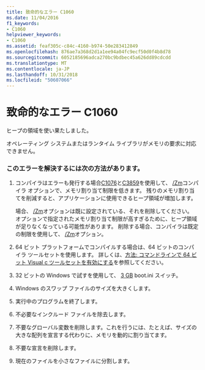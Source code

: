 ```yaml
---
title: 致命的なエラー C1060
ms.date: 11/04/2016
f1_keywords:
- C1060
helpviewer_keywords:
- C1060
ms.assetid: feaf305c-c84c-4160-b974-50e283412849
ms.openlocfilehash: 876ae7a368d2d1a1ee94a04fc9ecf50d0f4b8d78
ms.sourcegitcommit: 6052185696adca270bc9bdbec45a626dd89cdcdd
ms.translationtype: MT
ms.contentlocale: ja-JP
ms.lasthandoff: 10/31/2018
ms.locfileid: "50607066"
---
```

# <a name="fatal-error-c1060"></a>致命的なエラー C1060

ヒープの領域を使い果たしました。

オペレーティング システムまたはランタイム ライブラリがメモリの要求に対応できません。

### <a name="to-fix-this-error-try-the-following-possible-solutions"></a>このエラーを解決するには次の方法があります。

1. コンパイラはエラーも発行する場合[C1076](../../error-messages/compiler-errors-1/fatal-error-c1076.md)と[C3859](../../error-messages/compiler-errors-2/compiler-error-c3859.md)を使用して、 [/Zm](../../build/reference/zm-specify-precompiled-header-memory-allocation-limit.md)コンパイラ オプションで、メモリ割り当て制限を低きます。 残りのメモリ割り当てを削減すると、アプリケーションに使用できるヒープ領域が増加します。

   場合、 [/Zm](../../build/reference/zm-specify-precompiled-header-memory-allocation-limit.md)オプションは既に設定されている、それを削除してください。 オプションで指定されたメモリ割り当て制限が高すぎるために、ヒープ領域が足りなくなっている可能性があります。 削除する場合、コンパイラは既定の制限を使用して、 [/Zm](../../build/reference/zm-specify-precompiled-header-memory-allocation-limit.md)オプション。

1. 64 ビット プラットフォームでコンパイルする場合は、64 ビットのコンパイラ ツールセットを使用します。 詳しくは、[方法: コマンドラインで 64 ビット Visual c ツールセットを有効にする](../../build/how-to-enable-a-64-bit-visual-cpp-toolset-on-the-command-line.md)を参照してください。

1. 32 ビットの Windows で試すを使用して、 [3 GB](https://support.microsoft.com/help/833721/available-switch-options-for-the-windows-xp-and-the-windows-server-200) boot.ini スイッチ。

1. Windows のスワップ ファイルのサイズを大きくします。

1. 実行中のプログラムを終了します。

1. 不必要なインクルード ファイルを除去します。

1. 不要なグローバル変数を削除します。これを行うには、たとえば、サイズの大きな配列を宣言する代わりに、メモリを動的に割り当てます。

1. 不要な宣言を削除します。

9. 現在のファイルを小さなファイルに分割します。